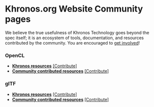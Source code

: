# Khronos.org Website Community pages

We believe the true usefulness of Khronos Technology goes beyond the spec itself; it is an ecosystem of tools, documentation, and resources contributed by the community. You are encouraged to [get involved](https://github.com/KhronosGroup/Khronosdotorg)!

### OpenCL
* **[Khronos resources](https://www.khronos.org/opencl)** [[Contribute]](https://github.com/KhronosGroup/Khronosdotorg/blob/master/opencl/BlueBox.md)
* **[Community contributed resources](https://www.khronos.org/opencl/resources)** [[Contribute]](https://github.com/KhronosGroup/Khronosdotorg/blob/master/opencl/Resources.md)

### glTF
* **[Khronos resources](https://www.khronos.org/gltf)** [[Contribute]](https://github.com/KhronosGroup/Khronosdotorg/blob/master/gltf/BlueBox.md)
* **[Community contributed resources](https://www.khronos.org/gltf/resources)** [[Contribute]](https://github.com/KhronosGroup/Khronosdotorg/blob/master/gltf/BlueBox.md)
